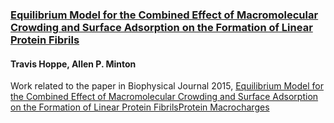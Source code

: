 ### [Equilibrium Model for the Combined Effect of Macromolecular Crowding and Surface Adsorption on the Formation of Linear Protein Fibrils](http://thoppe.github.io/Presentation_Research_Macrocharge/)

#### Travis Hoppe, Allen P. Minton

Work related to the paper in Biophysical Journal 2015, [Equilibrium Model for the Combined Effect of Macromolecular Crowding and Surface Adsorption on the Formation of Linear Protein FibrilsProtein Macrocharges](http://www.sciencedirect.com/science/article/pii/S0006349514048115)



